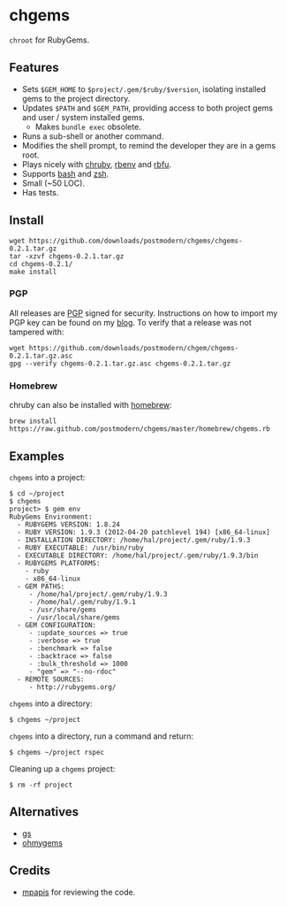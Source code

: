 # chgems

`chroot` for RubyGems.

## Features

* Sets `$GEM_HOME` to `$project/.gem/$ruby/$version`, isolating installed
  gems to the project directory.
* Updates `$PATH` and `$GEM_PATH`, providing access to both project gems and
  user / system installed gems.
  * Makes `bundle exec` obsolete.
* Runs a sub-shell or another command.
* Modifies the shell prompt, to remind the developer they are in a gems root.
* Plays nicely with [chruby], [rbenv] and [rbfu].
* Supports [bash] and [zsh].
* Small (~50 LOC).
* Has tests.

## Install

    wget https://github.com/downloads/postmodern/chgems/chgems-0.2.1.tar.gz
    tar -xzvf chgems-0.2.1.tar.gz
    cd chgems-0.2.1/
    make install

### PGP

All releases are [PGP] signed for security. Instructions on how to import my
PGP key can be found on my [blog][1]. To verify that a release was not tampered 
with:

    wget https://github.com/downloads/postmodern/chgem/chgems-0.2.1.tar.gz.asc
    gpg --verify chgems-0.2.1.tar.gz.asc chgems-0.2.1.tar.gz

### Homebrew

chruby can also be installed with [homebrew]:

    brew install https://raw.github.com/postmodern/chgems/master/homebrew/chgems.rb

## Examples

`chgems` into a project:

    $ cd ~/project
    $ chgems
    project> $ gem env
    RubyGems Environment:
      - RUBYGEMS VERSION: 1.8.24
      - RUBY VERSION: 1.9.3 (2012-04-20 patchlevel 194) [x86_64-linux]
      - INSTALLATION DIRECTORY: /home/hal/project/.gem/ruby/1.9.3
      - RUBY EXECUTABLE: /usr/bin/ruby
      - EXECUTABLE DIRECTORY: /home/hal/project/.gem/ruby/1.9.3/bin
      - RUBYGEMS PLATFORMS:
        - ruby
        - x86_64-linux
      - GEM PATHS:
         - /home/hal/project/.gem/ruby/1.9.3
         - /home/hal/.gem/ruby/1.9.1
         - /usr/share/gems
         - /usr/local/share/gems
      - GEM CONFIGURATION:
         - :update_sources => true
         - :verbose => true
         - :benchmark => false
         - :backtrace => false
         - :bulk_threshold => 1000
         - "gem" => "--no-rdoc"
      - REMOTE SOURCES:
         - http://rubygems.org/

`chgems` into a directory:

    $ chgems ~/project

`chgems` into a directory, run a command and return:

    $ chgems ~/project rspec

Cleaning up a `chgems` project:

    $ rm -rf project

## Alternatives

* [gs](https://github.com/inkel/gs#readme)
* [ohmygems](http://blog.zenspider.com/blog/2012/09/ohmygems.html)

## Credits

* [mpapis](https://github.com/mpapis) for reviewing the code.

[rbenv]: https://github.com/sstephenson/rbenv#readme
[rbfu]: https://github.com/hmans/rbfu#readme
[chruby]: https://github.com/postmodern/chruby#readme

[bash]: http://www.gnu.org/software/bash/
[zsh]: http://www.zsh.org/
[PGP]: http://en.wikipedia.org/wiki/Pretty_Good_Privacy
[homebrew]: http://mxcl.github.com/homebrew/

[1]: http://postmodern.github.com/contact.html#pgp
